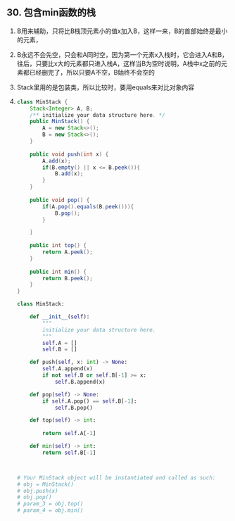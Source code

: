 ## 30. 包含min函数的栈

1. B用来辅助，只将比B栈顶元素小的值x加入B，这样一来，B的首部始终是最小的元素，

2. B永远不会先空，只会和A同时空，因为第一个元素x入栈时，它会进入A和B，往后，只要比x大的元素都只进入栈A，这样当B为空时说明，A栈中x之前的元素都已经删完了，所以只要A不空，B始终不会空的

3. Stack里用的是包装类，所以比较时，要用equals来对比对象内容

4. ```java
   class MinStack {
       Stack<Integer> A, B;
       /** initialize your data structure here. */
       public MinStack() {
           A = new Stack<>();
           B = new Stack<>();
       }
       
       public void push(int x) {
           A.add(x);
           if(B.empty() || x <= B.peek()){
               B.add(x);
           }
       }
       
       public void pop() {
           if(A.pop().equals(B.peek())){
               B.pop();
           }
   
       }
       
       public int top() {
           return A.peek();
       }
       
       public int min() {
           return B.peek();
       }
   }
   ```

   ```python
   class MinStack:
   
       def __init__(self):
           """
           initialize your data structure here.
           """
           self.A = []
           self.B = []
   
       def push(self, x: int) -> None:
           self.A.append(x)
           if not self.B or self.B[-1] >= x:
               self.B.append(x)
   
       def pop(self) -> None:
           if self.A.pop() == self.B[-1]:
               self.B.pop()
   
       def top(self) -> int:
           
           return self.A[-1]
   
       def min(self) -> int:
           return self.B[-1]
   
   
   
   # Your MinStack object will be instantiated and called as such:
   # obj = MinStack()
   # obj.push(x)
   # obj.pop()
   # param_3 = obj.top()
   # param_4 = obj.min()
   ```

   